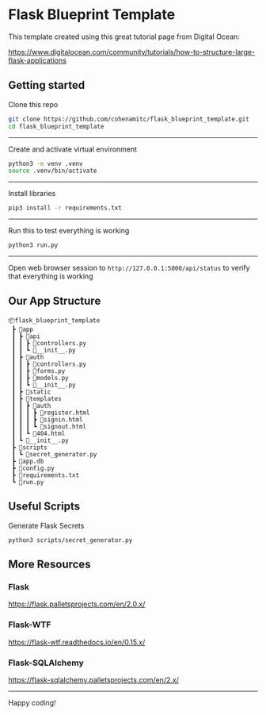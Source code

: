 # Flask Blueprint Template

This template created using this great tutorial page from Digital Ocean:

https://www.digitalocean.com/community/tutorials/how-to-structure-large-flask-applications

## Getting started
Clone this repo
```bash
git clone https://github.com/cohenamitc/flask_blueprint_template.git
cd flask_blueprint_template
```
***
Create and activate virtual environment
```bash
python3 -m venv .venv
source .venv/bin/activate
```
***
Install libraries
```bash
pip3 install -r requirements.txt
```
***
Run this to test everything is working
```bash
python3 run.py
```
***
Open web browser session to `http://127.0.0.1:5000/api/status` to verify that everything is working

## Our App Structure

```
📦flask_blueprint_template
 ┣ 📂app
 ┃ ┣ 📂api
 ┃ ┃ ┣ 📜controllers.py
 ┃ ┃ ┗ 📜__init__.py
 ┃ ┣ 📂auth
 ┃ ┃ ┣ 📜controllers.py
 ┃ ┃ ┣ 📜forms.py
 ┃ ┃ ┣ 📜models.py
 ┃ ┃ ┗ 📜__init__.py
 ┃ ┣ 📂static
 ┃ ┣ 📂templates
 ┃ ┃ ┣ 📂auth
 ┃ ┃ ┃ ┣ 📜register.html
 ┃ ┃ ┃ ┣ 📜signin.html
 ┃ ┃ ┃ ┗ 📜signout.html
 ┃ ┃ ┗ 📜404.html
 ┃ ┗ 📜__init__.py
 ┣ 📂scripts
 ┃ ┗ 📜secret_generator.py
 ┣ 📜app.db
 ┣ 📜config.py
 ┣ 📜requirements.txt
 ┗ 📜run.py
```

## Useful Scripts

Generate Flask Secrets

`python3 scripts/secret_generator.py`

## More Resources
### Flask
https://flask.palletsprojects.com/en/2.0.x/

### Flask-WTF
https://flask-wtf.readthedocs.io/en/0.15.x/

### Flask-SQLAlchemy
https://flask-sqlalchemy.palletsprojects.com/en/2.x/

***
Happy coding!